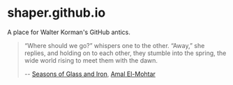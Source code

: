# shaper.github.io

A place for Walter Korman's GitHub antics.

> “Where should we go?” whispers one to the other. “Away,” she replies, and holding on to each other, they stumble into the spring, the wide world rising to meet them with the dawn.
>
> -- [Seasons of Glass and Iron](https://goo.gl/2nojVD), [Amal El-Mohtar](https://amalelmohtar.com/about/)
